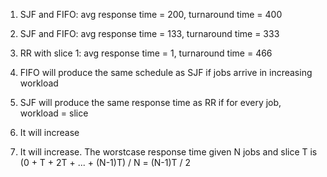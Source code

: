 1. SJF and FIFO: avg response time = 200, turnaround time = 400

2. SJF and FIFO: avg response time = 133, turnaround time = 333

3. RR with slice 1: avg response time = 1, turnaround time = 466

4. FIFO will produce the same schedule as SJF if jobs arrive in increasing workload 

5. SJF will produce the same response time as RR if for every job, workload = slice

6. It will increase

7. It will increase. The worstcase response time given N jobs and slice T is (0 + T + 2T + ... + (N-1)T) / N = (N-1)T / 2
